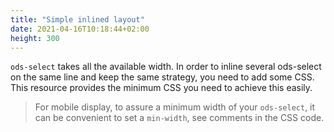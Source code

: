 ```yaml
---
title: "Simple inlined layout"
date: 2021-04-16T10:18:44+02:00
height: 300
---
```


`ods-select` takes all the available width. In order to inline several ods-select on the same line and keep the same strategy, you need to add some CSS. This resource provides the minimum CSS you need to achieve this easily.

> For mobile display, to assure a minimum width of your `ods-select`, it can be convenient to set a `min-width`, see comments in the CSS code. 